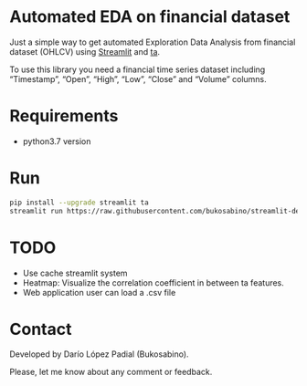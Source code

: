 # Automated EDA on financial dataset

Just a simple way to get automated Exploration Data Analysis from financial dataset (OHLCV) using [Streamlit](https://github.com/streamlit/streamlit) and [ta](github.com/bukosabino/ta).

To use this library you need a financial time series dataset including “Timestamp”, “Open”, “High”, “Low”, “Close” and “Volume” columns.


# Requirements

* python3.7 version


# Run

```sh
pip install --upgrade streamlit ta
streamlit run https://raw.githubusercontent.com/bukosabino/streamlit-demo-financial-eda/master/app.py
```


# TODO

* Use cache streamlit system
* Heatmap: Visualize the correlation coefficient in between ta features.
* Web application user can load a .csv file


# Contact

Developed by Darío López Padial (Bukosabino).

Please, let me know about any comment or feedback.
